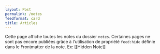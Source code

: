 ```yaml
---
layout: Post
permalink: /notes
feedformat: card
title: Articles
---
```


Cette page affiche toutes les notes du dossier `notes`. Certaines pages ne sont pas encore publiées grâce à l'utilisation de propriété `feed:hide` définie dans le Frontmatter de la note. Ex: [[Hidden Note]]
